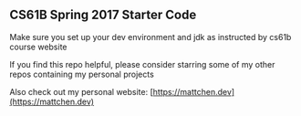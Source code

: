 ## CS61B Spring 2017 Starter Code

Make sure you set up your dev environment and jdk as instructed by cs61b course website

If you find this repo helpful, please consider starring some of my other repos containing my personal projects

Also check out my personal website: [https://mattchen.dev](https://mattchen.dev)
